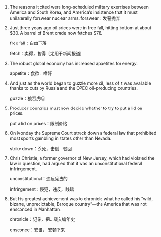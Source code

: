 1. The reasons it cited were long-scheduled military exercises between America and South Korea, and America’s insistence that it must unilaterally forswear nuclear arms. 
   forswear：发誓抛弃

   

2. Just three years ago oil prices were in free fall, hitting bottom at about $30. A barrel of Brent crude now fetches $78. 

   free fall：自由下落

   fetch：卖得，售得〔尤用于新闻报道〕

   

3. The robust global economy has increased appetites for energy. 

   appetite：食欲，嗜好

   

4. And just as the world began to guzzle more oil, less of it was available thanks to cuts by Russia and the OPEC oil-producing countries. 

   guzzle：狼吞虎咽

   

5. Producer countries must now decide whether to try to put a lid on prices.

   put a lid on prices：限制价格

   

6. On Monday the Supreme Court struck down a federal law that prohibited most sports gambling in states other than Nevada. 

   strike down：杀死，击倒，驳回

   

7. Chris Christie, a former governor of New Jersey, which had violated the law in question, had argued that it was an unconstitutional federal infringement. 

   unconstitutional：违反宪法的

   infringement：侵犯，违反，践踏

   

8. But his greatest achievement was to chronicle what he called his “wild, bizarre, unpredictable, Baroque country”—the America that was not ensconced in Manhattan. 

   chronicle：记录，把...载入编年史

   ensconce：安置， 安顿下来

